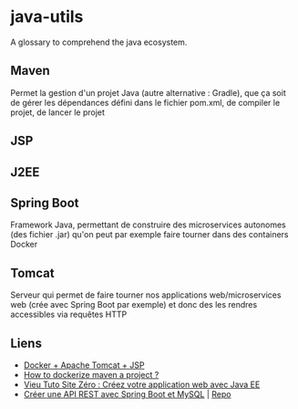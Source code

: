# java-utils
A glossary to comprehend the java ecosystem.

## Maven
Permet la gestion d'un projet Java (autre alternative : Gradle), que ça soit de gérer les dépendances défini dans le fichier pom.xml, de compiler le projet, de lancer le projet
## JSP

## J2EE

## Spring Boot
Framework Java, permettant de construire des microservices autonomes (des fichier .jar) qu'on peut par exemple faire tourner dans des containers Docker

## Tomcat
Serveur qui permet de faire tourner nos applications web/microservices web (crée avec Spring Boot par exemple) et donc des les rendres accessibles via requêtes HTTP

## Liens

- [Docker + Apache Tomcat + JSP](https://gist.github.com/hallazzang/c346e544b1c6fce8f304fdd5b2295fb6)
- [How to dockerize maven a project ?](https://stackoverflow.com/questions/27767264/how-to-dockerize-maven-project-and-how-many-ways-to-accomplish-it)
- [Vieu Tuto Site Zéro : Créez votre application web avec Java EE](http://sdz.tdct.org/sdz/creez-votre-application-web-avec-java-ee.html#LeserveurTomcat)
- [Créer une API REST avec Spring Boot et MySQL](https://andriperera.medium.com/create-a-rest-api-in-spring-boot-with-mysql-b250ff3aaa9b) | [Repo](https://github.com/AndreaNim/spring-boot-rest-api-tutorial)
